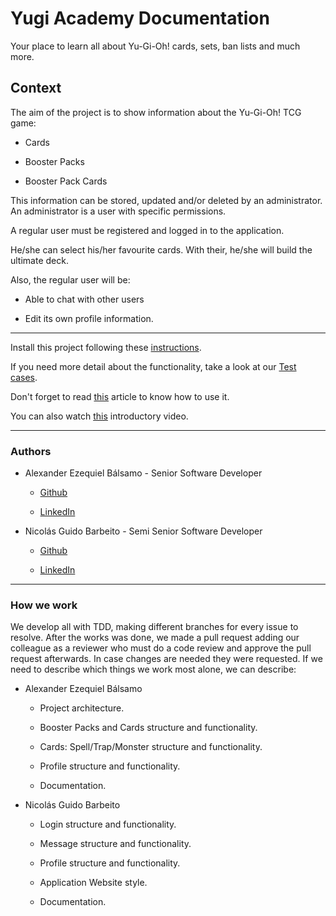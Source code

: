 # Yugi Academy Documentation

Your place to learn all about Yu-Gi-Oh! cards, sets, ban lists and much more.

## Context

The aim of the project is to show information about the Yu-Gi-Oh! TCG game:

- Cards

- Booster Packs

- Booster Pack Cards

This information can be stored, updated and/or deleted by an administrator.
An administrator is a user with specific permissions.

A regular user must be registered and logged in to the application.

He/she can select his/her favourite cards.
With their, he/she will build the ultimate deck.

Also, the regular user will be:

- Able to chat with other users

- Edit its own profile information.

---
Install this project following these [instructions](how-to/how-to-install.md).

If you need more detail about the functionality, take a look at our [Test cases](Test%20cases.xlsx).

Don't forget to read [this](how-to/how-to-use.md) article to know how to use it.

You can also watch [this][introductory-video-link] introductory video.

---

### Authors

- Alexander Ezequiel Bálsamo - Senior Software Developer

  - [Github](https://github.com/ezeBalsamo)

  - [LinkedIn](https://www.linkedin.com/in/ezebalsamo/)

- Nicolás Guido Barbeito - Semi Senior Software Developer

  - [Github](https://github.com/NicolasGuidoBarbeito)

  - [LinkedIn](https://www.linkedin.com/in/nicolasguidobarbeito/)

---

### How we work

We develop all with TDD, making different branches for every issue to resolve.
After the works was done, we made a pull request adding our colleague as a reviewer
who must do a code review and approve the pull request afterwards.
In case changes are needed they were requested.
If we need to describe which things we work most alone, we can describe:

- Alexander Ezequiel Bálsamo

  - Project architecture.

  - Booster Packs and Cards structure and functionality.

  - Cards: Spell/Trap/Monster structure and functionality.
  
  - Profile structure and functionality.
  
  - Documentation.

- Nicolás Guido Barbeito

  - Login structure and functionality.
  
  - Message structure and functionality.
  
  - Profile structure and functionality.
  
  - Application Website style.

  - Documentation.


[introductory-video-link]:https://drive.google.com/file/d/1pnhYBdya9ay9dYH9q-9_xxjHdRWqSwi2/view?usp=sharing